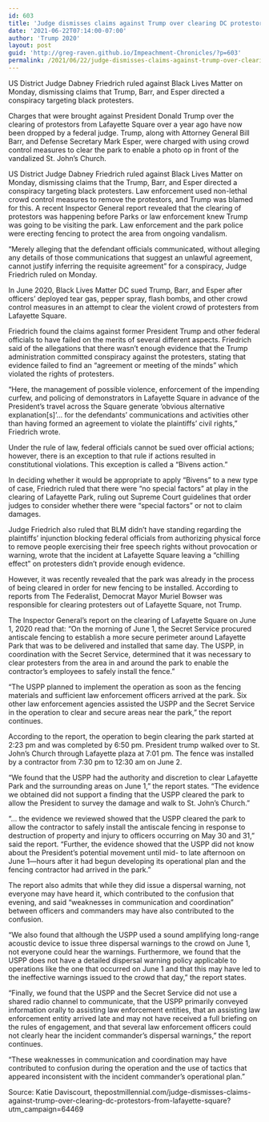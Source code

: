 ```yaml
---
id: 603
title: 'Judge dismisses claims against Trump over clearing DC protestors from Lafayette Square'
date: '2021-06-22T07:14:00-07:00'
author: 'Trump 2020'
layout: post
guid: 'http://greg-raven.github.io/Impeachment-Chronicles/?p=603'
permalink: /2021/06/22/judge-dismisses-claims-against-trump-over-clearing-dc-protestors-from-lafayette-square/
---
```


US District Judge Dabney Friedrich ruled against Black Lives Matter on Monday, dismissing claims that Trump, Barr, and Esper directed a conspiracy targeting black protesters.

Charges that were brought against President Donald Trump over the clearing of protestors from Lafayette Square over a year ago have now been dropped by a federal judge. Trump, along with Attorney General Bill Barr, and Defense Secretary Mark Esper, were charged with using crowd control measures to clear the park to enable a photo op in front of the vandalized St. John’s Church.

US District Judge Dabney Friedrich ruled against Black Lives Matter on Monday, dismissing claims that the Trump, Barr, and Esper directed a conspiracy targeting black protesters. Law enforcement used non-lethal crowd control measures to remove the protestors, and Trump was blamed for this. A recent Inspector General report revealed that the clearing of protestors was happening before Parks or law enforcement knew Trump was going to be visiting the park. Law enforcement and the park police were erecting fencing to protect the area from ongoing vandalism.

“Merely alleging that the defendant officials communicated, without alleging any details of those communications that suggest an unlawful agreement, cannot justify inferring the requisite agreement” for a conspiracy, Judge Friedrich ruled on Monday.

In June 2020, Black Lives Matter DC sued Trump, Barr, and Esper after officers’ deployed tear gas, pepper spray, flash bombs, and other crowd control measures in an attempt to clear the violent crowd of protesters from Lafayette Square.

Friedrich found the claims against former President Trump and other federal officials to have failed on the merits of several different aspects. Friedrich said of the allegations that there wasn’t enough evidence that the Trump administration committed conspiracy against the protesters, stating that evidence failed to find an “agreement or meeting of the minds” which violated the rights of protesters.

“Here, the management of possible violence, enforcement of the impending curfew, and policing of demonstrators in Lafayette Square in advance of the President’s travel across the Square generate ‘obvious alternative explanation\[s\]’… for the defendants’ communications and activities other than having formed an agreement to violate the plaintiffs’ civil rights,” Friedrich wrote.

Under the rule of law, federal officials cannot be sued over official actions; however, there is an exception to that rule if actions resulted in constitutional violations. This exception is called a “Bivens action.”

In deciding whether it would be appropriate to apply “Bivens” to a new type of case, Friedrich ruled that there were “no special factors” at play in the clearing of Lafayette Park, ruling out Supreme Court guidelines that order judges to consider whether there were “special factors” or not to claim damages.

Judge Friedrich also ruled that BLM didn’t have standing regarding the plaintiffs’ injunction blocking federal officials from authorizing physical force to remove people exercising their free speech rights without provocation or warning, wrote that the incident at Lafayette Square leaving a “chilling effect” on protesters didn’t provide enough evidence.

However, it was recently revealed that the park was already in the process of being cleared in order for new fencing to be installed. According to reports from The Federalist, Democrat Mayor Muriel Bowser was responsible for clearing protesters out of Lafayette Square, not Trump.

The Inspector General’s report on the clearing of Lafayette Square on June 1, 2020 read that: “On the morning of June 1, the Secret Service procured antiscale fencing to establish a more secure perimeter around Lafayette Park that was to be delivered and installed that same day. The USPP, in coordination with the Secret Service, determined that it was necessary to clear protesters from the area in and around the park to enable the contractor’s employees to safely install the fence.”

“The USPP planned to implement the operation as soon as the fencing materials and sufficient law enforcement officers arrived at the park. Six other law enforcement agencies assisted the USPP and the Secret Service in the operation to clear and secure areas near the park,” the report continues.

According to the report, the operation to begin clearing the park started at 2:23 pm and was completed by 6:50 pm. President trump walked over to St. John’s Church through Lafayette plaza at 7:01 pm. The fence was installed by a contractor from 7:30 pm to 12:30 am on June 2.

“We found that the USPP had the authority and discretion to clear Lafayette Park and the surrounding areas on June 1,” the report states. “The evidence we obtained did not support a finding that the USPP cleared the park to allow the President to survey the damage and walk to St. John’s Church.”

“… the evidence we reviewed showed that the USPP cleared the park to allow the contractor to safely install the antiscale fencing in response to destruction of property and injury to officers occurring on May 30 and 31,” said the report. “Further, the evidence showed that the USPP did not know about the President’s potential movement until mid- to late afternoon on June 1—hours after it had begun developing its operational plan and the fencing contractor had arrived in the park.”

The report also admits that while they did issue a dispersal warning, not everyone may have heard it, which contributed to the confusion that evening, and said “weaknesses in communication and coordination” between officers and commanders may have also contributed to the confusion.

“We also found that although the USPP used a sound amplifying long-range acoustic device to issue three dispersal warnings to the crowd on June 1, not everyone could hear the warnings. Furthermore, we found that the USPP does not have a detailed dispersal warning policy applicable to operations like the one that occurred on June 1 and that this may have led to the ineffective warnings issued to the crowd that day,” the report states.

“Finally, we found that the USPP and the Secret Service did not use a shared radio channel to communicate, that the USPP primarily conveyed information orally to assisting law enforcement entities, that an assisting law enforcement entity arrived late and may not have received a full briefing on the rules of engagement, and that several law enforcement officers could not clearly hear the incident commander’s dispersal warnings,” the report continues.

“These weaknesses in communication and coordination may have contributed to confusion during the operation and the use of tactics that appeared inconsistent with the incident commander’s operational plan.”

Source: Katie Daviscourt, thepostmillennial.com/judge-dismisses-claims-against-trump-over-clearing-dc-protestors-from-lafayette-square?utm\_campaign=64469